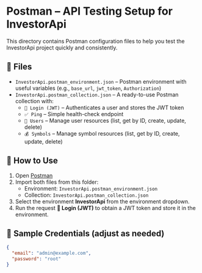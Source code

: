 # Postman – API Testing Setup for InvestorApi

This directory contains Postman configuration files to help you test the InvestorApi project quickly and consistently.

## 📁 Files

- `InvestorApi.postman_environment.json` – Postman environment with useful variables (e.g., `base_url`, `jwt_token`, `Authorization`)
- `InvestorApi.postman_collection.json` – A ready-to-use Postman collection with:
    - `🔐 Login (JWT)` – Authenticates a user and stores the JWT token
    - `✅ Ping` – Simple health-check endpoint
    - `👤 Users` – Manage user resources (list, get by ID, create, update, delete)
    - `💰 Symbols` – Manage symbol resources (list, get by ID, create, update, delete)

## 🚀 How to Use

1. Open [Postman](https://www.postman.com/)
2. Import both files from this folder:
    - Environment: `InvestorApi.postman_environment.json`
    - Collection: `InvestorApi.postman_collection.json`
3. Select the environment **InvestorApi** from the environment dropdown.
4. Run the request **🔐 Login (JWT)** to obtain a JWT token and store it in the environment.

## 🧪 Sample Credentials (adjust as needed)

```json
{
  "email": "admin@example.com",
  "password": "root"
}
